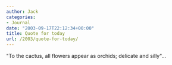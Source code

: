 ```yaml
---
author: Jack
categories:
- Journal
date: "2003-09-17T22:12:34+00:00"
title: Quote for today
url: /2003/quote-for-today/
---
```


"To the cactus, all flowers appear as orchids; delicate and silly"&#8230;